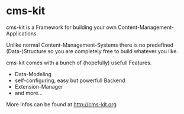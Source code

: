 cms-kit
=======

cms-kit is a Framework for building your own Content-Management-Applications. 

Unlike normal Content-Management-Systems there is no predefined (Data-)Structure so you are completely free to build whatever you like.

cms-kit comes with a bunch of (hopefully) usefull Features.



* Data-Modeling
* self-configuring, easy but powerfull Backend
* Extension-Manager
* and more...

More Infos can be found at http://cms-kit.org
